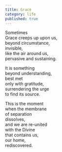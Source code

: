 ```yaml
---
title: Grace
category: life
published: true
---
```


Sometimes    
Grace creeps up upon us,  
beyond circumstance,  
invisible,  
like the air around us,  
pervasive and sustaining.  
  
It is something  
beyond understanding,  
best met    
only with gratitude,  
surrendering the urge  
to find its source.  
  
This is the moment  
when the membrane   
of separation  
dissolves,  
and we are re-united  
with the Divine  
that contains us,  
our home,  
rediscovered.
